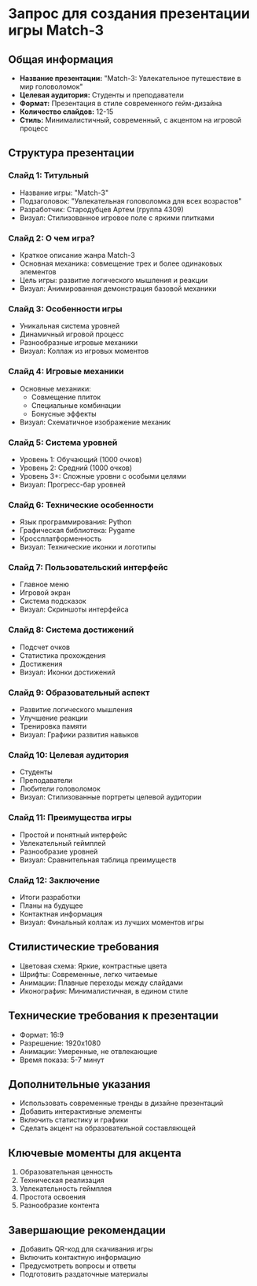 # Запрос для создания презентации игры Match-3

## Общая информация
- **Название презентации:** "Match-3: Увлекательное путешествие в мир головоломок"
- **Целевая аудитория:** Студенты и преподаватели
- **Формат:** Презентация в стиле современного гейм-дизайна
- **Количество слайдов:** 12-15
- **Стиль:** Минималистичный, современный, с акцентом на игровой процесс

## Структура презентации

### Слайд 1: Титульный
- Название игры: "Match-3"
- Подзаголовок: "Увлекательная головоломка для всех возрастов"
- Разработчик: Стародубцев Артем (группа 4309)
- Визуал: Стилизованное игровое поле с яркими плитками

### Слайд 2: О чем игра?
- Краткое описание жанра Match-3
- Основная механика: совмещение трех и более одинаковых элементов
- Цель игры: развитие логического мышления и реакции
- Визуал: Анимированная демонстрация базовой механики

### Слайд 3: Особенности игры
- Уникальная система уровней
- Динамичный игровой процесс
- Разнообразные игровые механики
- Визуал: Коллаж из игровых моментов

### Слайд 4: Игровые механики
- Основные механики:
  * Совмещение плиток
  * Специальные комбинации
  * Бонусные эффекты
- Визуал: Схематичное изображение механик

### Слайд 5: Система уровней
- Уровень 1: Обучающий (1000 очков)
- Уровень 2: Средний (1000 очков)
- Уровень 3+: Сложные уровни с особыми целями
- Визуал: Прогресс-бар уровней

### Слайд 6: Технические особенности
- Язык программирования: Python
- Графическая библиотека: Pygame
- Кроссплатформенность
- Визуал: Технические иконки и логотипы

### Слайд 7: Пользовательский интерфейс
- Главное меню
- Игровой экран
- Система подсказок
- Визуал: Скриншоты интерфейса

### Слайд 8: Система достижений
- Подсчет очков
- Статистика прохождения
- Достижения
- Визуал: Иконки достижений

### Слайд 9: Образовательный аспект
- Развитие логического мышления
- Улучшение реакции
- Тренировка памяти
- Визуал: Графики развития навыков

### Слайд 10: Целевая аудитория
- Студенты
- Преподаватели
- Любители головоломок
- Визуал: Стилизованные портреты целевой аудитории

### Слайд 11: Преимущества игры
- Простой и понятный интерфейс
- Увлекательный геймплей
- Разнообразие уровней
- Визуал: Сравнительная таблица преимуществ

### Слайд 12: Заключение
- Итоги разработки
- Планы на будущее
- Контактная информация
- Визуал: Финальный коллаж из лучших моментов игры

## Стилистические требования
- Цветовая схема: Яркие, контрастные цвета
- Шрифты: Современные, легко читаемые
- Анимации: Плавные переходы между слайдами
- Иконография: Минималистичная, в едином стиле

## Технические требования к презентации
- Формат: 16:9
- Разрешение: 1920x1080
- Анимации: Умеренные, не отвлекающие
- Время показа: 5-7 минут

## Дополнительные указания
- Использовать современные тренды в дизайне презентаций
- Добавить интерактивные элементы
- Включить статистику и графики
- Сделать акцент на образовательной составляющей

## Ключевые моменты для акцента
1. Образовательная ценность
2. Техническая реализация
3. Увлекательность геймплея
4. Простота освоения
5. Разнообразие контента

## Завершающие рекомендации
- Добавить QR-код для скачивания игры
- Включить контактную информацию
- Предусмотреть вопросы и ответы
- Подготовить раздаточные материалы 